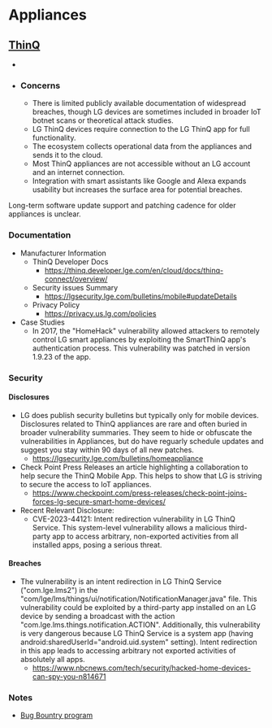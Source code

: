 # Appliances


## [ThinQ]([https://store.google.com/category/nest_cams?hl=en-US](https://thinq.developer.lge.com/en/cloud/docs/thinq-connect/overview/))
- 
- ### Concerns
  - There is limited publicly available documentation of widespread breaches, though LG devices are sometimes included in broader IoT botnet scans or theoretical attack studies.
  - LG ThinQ devices require connection to the LG ThinQ app for full functionality.
  - The ecosystem collects operational data from the appliances and sends it to the cloud.
  - Most ThinQ appliances are not accessible without an LG account and an internet connection.
  - Integration with smart assistants like Google and Alexa expands usability but increases the surface area for potential breaches.

Long-term software update support and patching cadence for older appliances is unclear.
### Documentation
- Manufacturer Information
  - ThinQ Developer Docs
    - https://thinq.developer.lge.com/en/cloud/docs/thinq-connect/overview/
  - Security issues Summary
    - https://lgsecurity.lge.com/bulletins/mobile#updateDetails
  - Privacy Policy
    - https://privacy.us.lg.com/policies
- Case Studies
  - In 2017, the "HomeHack" vulnerability allowed attackers to remotely control LG smart appliances by exploiting the SmartThinQ app's authentication process. This vulnerability was patched in version 1.9.23 of the app.

### Security 
#### Disclosures
  - LG does publish security bulletins but typically only for mobile devices. Disclosures related to ThinQ appliances are rare and often buried in broader vulnerability summaries. They seem to hide or obfuscate the vulnerabilities in Appliances, but do have reguarly schedule updates and suggest you stay within 90 days of all new patches.
    - https://lgsecurity.lge.com/bulletins/homeappliance
  - Check Point Press Releases an article highlighting a collaboration to help secure the ThinQ Mobile App. This helps to show that LG is striving to secure the access to IoT appliances.
    - https://www.checkpoint.com/press-releases/check-point-joins-forces-lg-secure-smart-home-devices/
  - Recent Relevant Disclosure:
    - CVE-2023-44121: Intent redirection vulnerability in LG ThinQ Service. This system-level vulnerability allows a malicious third-party app to access arbitrary, non-exported activities from all installed apps, posing a serious threat.
#### Breaches
  - The vulnerability is an intent redirection in LG ThinQ Service ("com.lge.lms2") in the "com/lge/lms/things/ui/notification/NotificationManager.java" file. This vulnerability could be exploited by a third-party app installed on an LG device by sending a broadcast with the action "com.lge.lms.things.notification.ACTION". Additionally, this vulnerability is very dangerous because LG ThinQ Service is a system app (having android:sharedUserId="android.uid.system" setting). Intent redirection in this app leads to accessing arbitrary not exported activities of absolutely all apps.
    - https://www.nbcnews.com/tech/security/hacked-home-devices-can-spy-you-n814671
      
### Notes
  - [Bug Bountry program](https://lgsecurity.lge.com/rewards)
